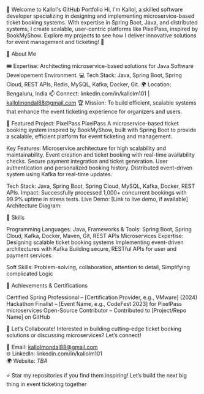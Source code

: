 👋 Welcome to Kallol's GitHub Portfolio
Hi, I'm Kallol, a skilled software developer specializing in designing and implementing microservice-based ticket booking systems. With expertise in Spring Boot, Java, and distributed systems, I create scalable, user-centric platforms like PixelPass, inspired by BookMyShow. Explore my projects to see how I deliver innovative solutions for event management and ticketing! 🚀

🌟 About Me

🎟️ Expertise: Architecting microservice-based solutions for Java Software Developement Environment.
💻 Tech Stack: Java, Spring Boot, Spring Cloud, REST APIs, Redis, MySQL, Kafka, Docker, Git.
🌍 Location: Bengaluru, India
📫 Connect: linkedin.com/in/kallolm101 | kallolmondal88@gmail.com 
🏆 Mission: To build efficient, scalable systems that enhance the event ticketing experience for organizers and users.


🚀 Featured Project: PixelPass
PixelPass
A microservice-based ticket booking system inspired by BookMyShow, built with Spring Boot to provide a scalable, efficient platform for event ticketing and management.

Key Features:
Microservice architecture for high scalability and maintainability.
Event creation and ticket booking with real-time availability checks.
Secure payment integration and ticket generation.
User authentication and personalized booking history.
Distributed event-driven system using Kafka for real-time updates.


Tech Stack: Java, Spring Boot, Spring Cloud, MySQL, Kafka, Docker, REST APIs.
Impact: Successfully processed 1,000+ concurrent bookings with 99.9% uptime in stress tests.
Live Demo: [Link to live demo, if available]
Architecture Diagram:

🧠 Skills

Programming Languages: Java,
Frameworks & Tools: Spring Boot, Spring Cloud, Kafka, Docker, Maven, Git, REST APIs
Microservices Expertise:
Designing scalable ticket booking systems
Implementing event-driven architectures with Kafka
Building secure, RESTful APIs for user and payment services


Soft Skills: Problem-solving, collaboration, attention to detail, Simplifying complicated Logic


🏅 Achievements & Certifications

Certified Spring Professional – [Certification Provider, e.g., VMware] (2024)
Hackathon Finalist – [Event Name, e.g., CodeFest 2023] for PixelPass microservices
Open-Source Contributor – Contributed to [Project/Repo Name] on GitHub

🤝 Let’s Collaborate!
Interested in building cutting-edge ticket booking solutions or discussing microservices? Let’s connect!  

📧 Email: kallolmondal88@gmail.com  
🌐 LinkedIn: linkedin.com/in/kallolm101  
🌍 Website: _TBA_ 


⭐️ Star my repositories if you find them inspiring! Let’s build the next big thing in event ticketing together

